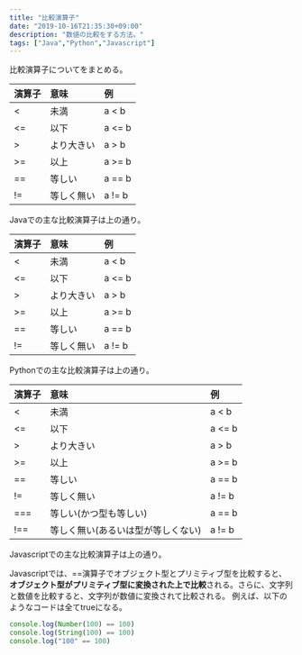 ```yaml
---
title: "比較演算子"
date: "2019-10-16T21:35:30+09:00"
description: "数値の比較をする方法。"
tags: ["Java","Python","Javascript"]
---
```


比較演算子についてをまとめる。


<div class="note_content_by_programming_language" id="note_content_Java">

|演算子|意味|例|
|:---|:---|:---|
| < |未満| a < b|
| <= |以下| a <= b|
| > |より大きい|a > b|
| >= |以上| a >= b |
| == |等しい| a == b |
| != |等しく無い| a != b |

Javaでの主な比較演算子は上の通り。

</div>
<div class="note_content_by_programming_language" id="note_content_Python">

|演算子|意味|例|
|:---|:---|:---|
| < |未満| a < b|
| <= |以下| a <= b|
| > |より大きい|a > b|
| >= |以上| a >= b |
| == |等しい| a == b |
| != |等しく無い| a != b |

Pythonでの主な比較演算子は上の通り。

</div>
<div class="note_content_by_programming_language" id="note_content_Javascript">

|演算子|意味|例|
|:---|:---|:---|
| < |未満| a < b|
| <= |以下| a <= b|
| > |より大きい|a > b|
| >= |以上| a >= b |
| == |等しい| a == b |
| != |等しく無い| a != b |
| === |等しい(かつ型も等しい) | a == b |
| !== |等しく無い(あるいは型が等しくない) | a != b |

Javascriptでの主な比較演算子は上の通り。

Javascriptでは、==演算子でオブジェクト型とプリミティブ型を比較すると、**オブジェクト型がプリミティブ型に変換された上で比較**される。さらに、文字列と数値を比較すると、文字列が数値に変換されて比較される。
例えば、以下のようなコードは全てtrueになる。

```javascript
console.log(Number(100) == 100)
console.log(String(100) == 100)
console.log("100" == 100)
```

</div>


